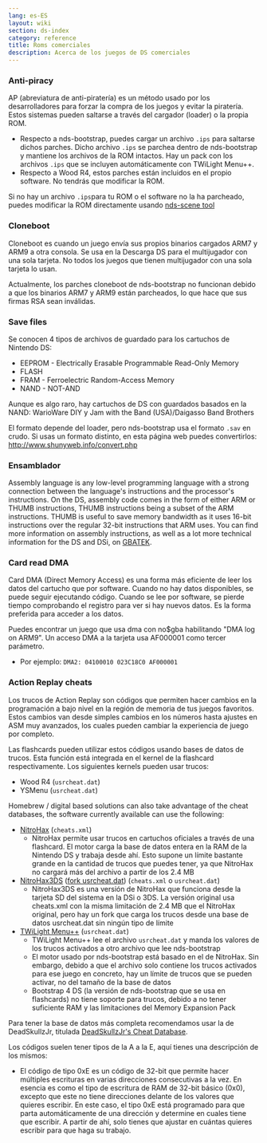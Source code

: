 ```yaml
---
lang: es-ES
layout: wiki
section: ds-index
category: reference
title: Roms comerciales
description: Acerca de los juegos de DS comerciales
---
```


### Anti-piracy
AP (abreviatura de anti-piratería) es un método usado por los desarrolladores para forzar la compra de los juegos y evitar la piratería. Estos sistemas pueden saltarse a través del cargador (loader) o la propia ROM.

- Respecto a nds-bootstrap, puedes cargar un archivo `.ips` para saltarse dichos parches. Dicho archivo `.ips` se parchea dentro de nds-bootstrap y mantiene los archivos de la ROM intactos. Hay un pack con los archivos `.ips` que se incluyen automáticamente con TWiLight Menu++.
- Respecto a Wood R4, estos parches están incluidos en el propio software. No tendrás que modificar la ROM.

Si no hay un archivo `.ips`para tu ROM o el software no la ha parcheado, puedes modificar la ROM directamente usando [nds-scene tool](https://gbatemp.net/download/retrogamefan-nds-rom-tool-v1-0_b1215.35735/)

### Cloneboot
Cloneboot es cuando un juego envía sus propios binarios cargados ARM7 y ARM9 a otra consola. Se usa en la Descarga DS para el multijugador con una sola tarjeta. No todos los juegos que tienen multijugador con una sola tarjeta lo usan.

Actualmente, los parches cloneboot de nds-bootstrap no funcionan debido a que los binarios ARM7 y ARM9 están parcheados, lo que hace que sus firmas RSA sean inválidas.

### Save files
Se conocen 4 tipos de archivos de guardado para los cartuchos de Nintendo DS:

- EEPROM - Electrically Erasable Programmable Read-Only Memory
- FLASH
- FRAM - Ferroelectric Random-Access Memory
- NAND - NOT-AND

Aunque es algo raro, hay cartuchos de DS con guardados basados en la NAND: WarioWare DIY y Jam with the Band (USA)/Daigasso Band Brothers

El formato depende del loader, pero nds-bootstrap usa el formato `.sav` en crudo. Si usas un formato distinto, en esta página web puedes convertirlos: http://www.shunyweb.info/convert.php

### Ensamblador
Assembly language is any low-level programming language with a strong connection between the language's instructions and the processor's instructions. On the DS, assembly code comes in the form of either ARM or THUMB instructions, THUMB instructions being a subset of the ARM instructions. THUMB is useful to save memory bandwidth as it uses 16-bit instructions over the regular 32-bit instructions that ARM uses. You can find more information on assembly instructions, as well as a lot more technical information for the DS and DSi, on [GBATEK](https://problemkaputt.de/gbatek.htm).

### Card read DMA
Card DMA (Direct Memory Access) es una forma más eficiente de leer los datos del cartucho que por software. Cuando no hay datos disponibles, se puede seguir ejecutando código. Cuando se lee por software, se pierde tiempo comprobando el registro para ver si hay nuevos datos. Es la forma preferida para acceder a los datos.

Puedes encontrar un juego que usa dma con no$gba habilitando "DMA log on ARM9". Un acceso DMA a la tarjeta usa AF000001 como tercer parámetro.
- Por ejemplo: `DMA2: 04100010 023C18C0 AF000001`

### Action Replay cheats
Los trucos de Action Replay son códigos que permiten hacer cambios en la programación a bajo nivel en la región de memoria de tus juegos favoritos. Estos cambios van desde simples cambios en los números hasta ajustes en ASM muy avanzados, los cuales pueden cambiar la experiencia de juego por completo.

Las flashcards pueden utilizar estos códigos usando bases de datos de trucos. Esta función está integrada en el kernel de la flashcard respectivamente. Los siguientes kernels pueden usar trucos:
- Wood R4 (`usrcheat.dat`)
- YSMenu (`usrcheat.dat`)

Homebrew / digital based solutions can also take advantage of the cheat databases, the software currently available can use the following:
- [NitroHax](https://www.chishm.com/NitroHax) (`cheats.xml`)
   - NitroHax permite usar trucos en cartuchos oficiales a través de una flashcard. El motor carga la base de datos entera en la RAM de la Nintendo DS y trabaja desde ahí. Esto supone un límite bastante grande en la cantidad de trucos que puedes tener, ya que NitroHax no cargará más del archivo a partir de los 2.4 MB
- [NitroHax3DS](https://github.com/ahezard/NitroHax3DS/releases) ([fork usrcheat.dat](https://github.com/Epicpkmn11/NitroHax3DS/releases)) (`cheats.xml` o `usrcheat.dat`)
   - NitroHax3DS es una versión de NitroHax que funciona desde la tarjeta SD del sistema en la DSi o 3DS. La versión original usa cheats.xml con la misma limitación de 2.4 MB que el NitroHax original, pero hay un fork que carga los trucos desde una base de datos usrcheat.dat sin ningún tipo de límite
- [TWiLight Menu++](https://github.com/DS-Homebrew/TWiLightMenu/releases) (`usrcheat.dat`)
   - TWiLight Menu++ lee el archivo `usrcheat.dat` y manda los valores de los trucos activados a otro archivo que lee nds-bootstrap
   - El motor usado por nds-bootstrap está basado en el de NitroHax. Sin embargo, debido a que el archivo solo contiene los trucos activados para ese juego en concreto, hay un límite de trucos que se pueden activar, no del tamaño de la base de datos
   - Bootstrap 4 DS (la versión de nds-bootstrap que se usa en flashcards) no tiene soporte para trucos, debido a no tener suficiente RAM y las limitaciones del Memory Expansion Pack

Para tener la base de datos más completa recomendamos usar la de DeadSkullzJr, titulada [DeadSkullzJr's Cheat Database](https://gbatemp.net/threads/deadskullzjrs-nds-cheat-databases.488711).

Los códigos suelen tener tipos de la A a la E, aquí tienes una descripción de los mismos:

- El código de tipo 0xE es un código de 32-bit que permite hacer múltiples escrituras en varias direcciones consecutivas a la vez. En esencia es como el tipo de escritura de RAM de 32-bit básico (0x0), excepto que este no tiene direcciones delante de los valores que quieres escribir. En este caso, el tipo 0xE está programado para que parta automáticamente de una dirección y determine en cuales tiene que escribir. A partir de ahí, solo tienes que ajustar en cuántas quieres escribir para que haga su trabajo.
